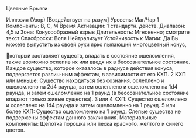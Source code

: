 
Цветные Брызги

Иллюзия (Узор) [Воздействует на разум]
Уровень: Маг/Чар 1
Компоненты: В, С, М
Время Активации: 1 стандартн. действ.
Диапазон: 4,5 м
Зона: Конусообразный взрыв
Длительность: Мгновенно; смотрите
текст
Спасброски: Воля Нейтрализует
Устойчивость к Магии: Да
Вы можете выпустить из своей руки
ярко пылающий многоцветный конус,

который заставляет существ, впадать
в состояние ошеломления, также возможно ослепив их или введя их в бессознательное состояние. Каждое существо, которое оказалось в радиусе действия конуса, подвергается различ-ным
эффектам, в зависимости от его КХП.
2 КХП или меньше: Существо находиться без сознания, ослеплено и
ошеломлено на 2d4 раунда, затем ослеплено и ошеломлено на 1d4 раунда, и
затем ошеломленно на 1 раунд (в бессознательное состояние впадают только
живые существа).
3 или 4 КХП: Существо ошеломлено
и ослеплено на 1d4 раунда и затем ошеломленно на 1 раунд.
5 или более КХП: Существо ошеломленно на 1 раунд.
Слепые существа не подвержены эффектам данного заклинания.
Материальные компоненты: Щепотка порошка или песка красного, желтого и синего цветов.